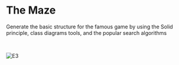 # The Maze
<p>Generate the basic structure for the famous game by using the Solid principle, class diagrams tools, and the popular search algorithms</p>

<br/>

![E3](https://user-images.githubusercontent.com/81302085/189532665-357f5a66-09fe-4d6f-bbbd-724f316bded1.JPG)
